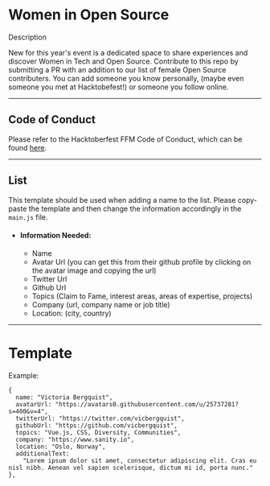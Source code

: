 # Women in Open Source

Description

New for this year's event is a dedicated space to share experiences and discover Women in Tech and Open Source. Contribute to this repo by submitting a PR with an addition to our list of female Open Source contributers. You can add someone you know personally, (maybe even someone you met at Hacktobefest!) or someone you follow online.

---

## Code of Conduct

Please refer to the Hacktoberfest FFM Code of Conduct, which can be found [here](https://hacktoberffm.de/conduct).

---

## List

This template should be used when adding a name to the list. Please copy-paste the template and then change the information accordingly in the `main.js` file.

- #### Information Needed:
  - Name
  - Avatar Url (you can get this from their github profile by clicking on the avatar image and copying the url)
  - Twitter Url
  - Github Url
  - Topics (Claim to Fame, interest areas, areas of expertise, projects)
  - Company (url, company name or job title)
  - Location: (city, country)

---

# Template

Example:

```
{
  name: "Victoria Bergquist",
  avatarUrl: "https://avatars0.githubusercontent.com/u/25737281?s=400&v=4",
  twitterUrl: "https://twitter.com/vicbergquist",
  githubUrl: "https://github.com/vicbergquist",
  topics: "Vue.js, CSS, Diversity, Communities",
  company: "https://www.sanity.io",
  location: "Oslo, Norway",
  additionalText:
    "Lorem ipsum dolor sit amet, consectetur adipiscing elit. Cras eu nisl nibh. Aenean vel sapien scelerisque, dictum mi id, porta nunc."
},
```
